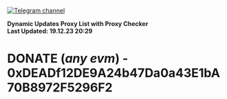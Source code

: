 [![Telegram channel](https://img.shields.io/endpoint?url=https://runkit.io/damiankrawczyk/telegram-badge/branches/master?url=https://t.me/n4z4v0d)](https://t.me/n4z4v0d) 

**Dynamic Updates Proxy List with Proxy Checker**  
**Last Updated: 19.12.23 20:29**

# DONATE (_any evm_) - 0xDEADf12DE9A24b47Da0a43E1bA70B8972F5296F2
